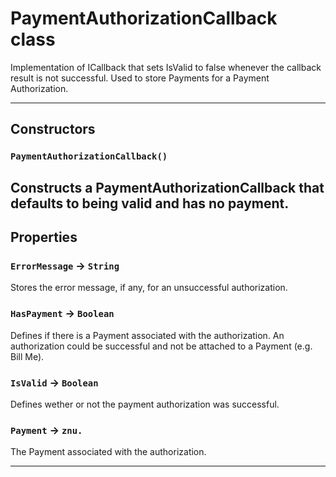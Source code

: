 # PaymentAuthorizationCallback class

Implementation of ICallback that sets IsValid to false whenever the callback result is not successful. Used to store Payments for a Payment Authorization.

---
## Constructors
### `PaymentAuthorizationCallback()`

Constructs a PaymentAuthorizationCallback that defaults to being valid and has no payment.
---
## Properties

### `ErrorMessage` → `String`

Stores the error message, if any, for an unsuccessful authorization.

### `HasPayment` → `Boolean`

Defines if there is a Payment associated with the authorization. An authorization could be successful and not be attached to a Payment (e.g. Bill Me).

### `IsValid` → `Boolean`

Defines wether or not the payment authorization was successful.

### `Payment` → `znu.`

The Payment associated with the authorization.

---
